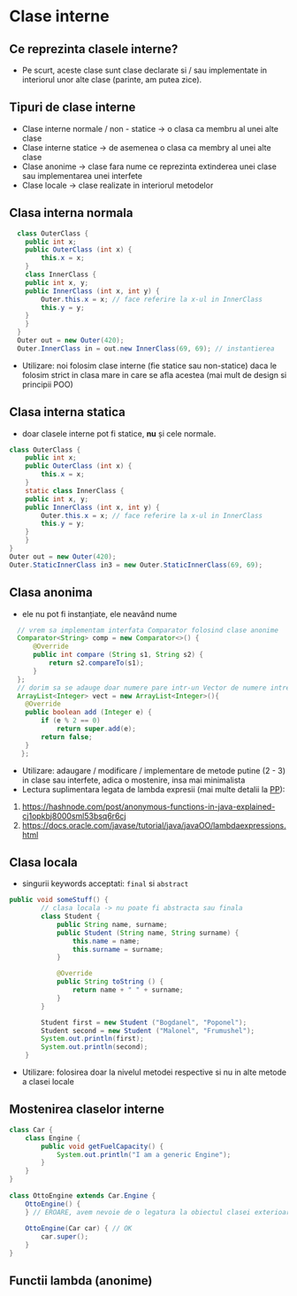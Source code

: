 # Clase interne
## Ce reprezinta clasele interne?
- Pe scurt, aceste clase sunt clase declarate si / sau implementate in interiorul unor alte clase (parinte, am putea zice).
## Tipuri de clase interne
- Clase interne normale / non - statice -> o clasa ca membru al unei alte clase
- Clase interne statice -> de asemenea o clasa ca membry al unei alte clase
- Clase anonime -> clase fara nume ce reprezinta extinderea unei clase sau implementarea unei interfete
- Clase locale -> clase realizate in interiorul metodelor
## Clasa interna normala
```java
  class OuterClass {
    public int x;
    public OuterClass (int x) {
    	this.x = x;
    }
    class InnerClass {
	public int x, y;
	public InnerClass (int x, int y) {
		Outer.this.x = x; // face referire la x-ul in InnerClass
		this.y = y;
	}
    }
  }
  Outer out = new Outer(420);
  Outer.InnerClass in = out.new InnerClass(69, 69); // instantierea
```
- Utilizare: noi folosim clase interne (fie statice sau non-statice) daca le folosim strict in clasa mare in care se afla acestea (mai mult de design si principii POO)
## Clasa interna statica
- doar clasele interne pot fi statice, **nu** și cele normale.
```java
class OuterClass {
    public int x;
    public OuterClass (int x) {
    	this.x = x;
    }
    static class InnerClass {
	public int x, y;
	public InnerClass (int x, int y) {
		Outer.this.x = x; // face referire la x-ul in InnerClass
		this.y = y;
	}
    }
}
Outer out = new Outer(420);
Outer.StaticInnerClass in3 = new Outer.StaticInnerClass(69, 69);
```
## Clasa anonima
- ele nu pot fi instanțiate, ele neavând nume
```java
  // vrem sa implementam interfata Comparator folosind clase anonime
  Comparator<String> comp = new Comparator<>() {
      @Override
      public int compare (String s1, String s2) {
          return s2.compareTo(s1);
      }
  };
  // dorim sa se adauge doar numere pare intr-un Vector de numere intregi
  ArrayList<Integer> vect = new ArrayList<Integer>(){
	@Override
	public boolean add (Integer e) {
		if (e % 2 == 0)
			return super.add(e);
		return false;
	}
   };
```
- Utilizare: adaugare / modificare / implementare de metode putine (2 - 3) in clase sau interfete, adica o mostenire, insa mai minimalista
- Lectura suplimentara legata de lambda expresii (mai multe detalii la [PP](http://elf.cs.pub.ro/pp/)):
1) https://hashnode.com/post/anonymous-functions-in-java-explained-cj1opkbj8000sml53bsq6r6cj
2) https://docs.oracle.com/javase/tutorial/java/javaOO/lambdaexpressions.html
## Clasa locala
- singurii keywords acceptati: `final` si `abstract`
```java
public void someStuff() {
        // clasa locala -> nu poate fi abstracta sau finala
        class Student {
            public String name, surname;
            public Student (String name, String surname) {
                this.name = name;
                this.surname = surname;
            }

            @Override
            public String toString () {
                return name + " " + surname;
            }
        }

        Student first = new Student ("Bogdanel", "Poponel");
        Student second = new Student ("Malonel", "Frumushel");
        System.out.println(first);
        System.out.println(second);
    }
```
- Utilizare: folosirea doar la nivelul metodei respective si nu in alte metode a clasei locale

## Mostenirea claselor interne
```java
class Car {
    class Engine {
        public void getFuelCapacity() {
            System.out.println("I am a generic Engine");
        }
    }
}
 
class OttoEngine extends Car.Engine {
    OttoEngine() {
    } // EROARE, avem nevoie de o legatura la obiectul clasei exterioare
 
    OttoEngine(Car car) { // OK
        car.super();
    }
}
```

## Functii lambda (anonime)
